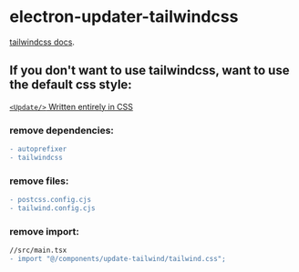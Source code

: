 # electron-updater-tailwindcss

[tailwindcss docs](https://tailwindcss.com/).


## If you don't want to use tailwindcss, want to use the default css style:

[`<Update/>` Written entirely in CSS](../update/)

### remove dependencies:
```diff
- autoprefixer
- tailwindcss
```
### remove files:
```diff
- postcss.config.cjs
- tailwind.config.cjs
```
### remove import:
```diff
//src/main.tsx
- import "@/components/update-tailwind/tailwind.css";
```

